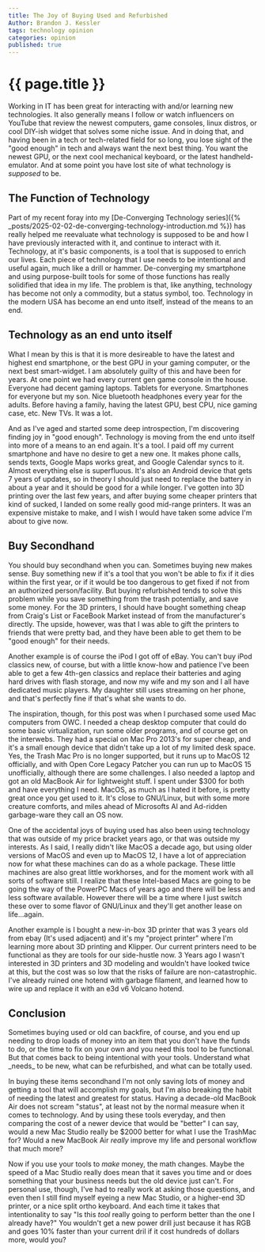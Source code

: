 ```yaml
---
title: The Joy of Buying Used and Refurbished
Author: Brandon J. Kessler
tags: technology opinion
categories: opinion
published: true
---
```


<h1>{{ page.title }}</h1>

Working in IT has been great for interacting with and/or learning new technologies. It also generally means I follow or watch influencers on YouTube that review the newest computers, game consoles, linux distros, or cool DIY-ish widget that solves some niche issue. And in doing that, and having been in a tech or tech-related field for so long, you lose sight of the "good enough" in tech and always want the next best thing. You want the newest GPU, or the next cool mechanical keyboard, or the latest handheld-emulator. And at some point you have lost site of what technology is _supposed_ to be.

<!-- More -->

<h2>The Function of Technology</h2>
Part of my recent foray into my [De-Converging Technology series]({% _posts/2025-02-02-de-converging-technology-introduction.md %}) has really helped me reevaluate what technology is supposed to be and how I have previously interacted with it, and continue to interact with it. Technology, at it's basic components, is a tool that is supposed to enrich our lives. Each piece of technology that I use needs to be intentional and useful again, much like a drill or hammer. De-converging my smartphone and using purpose-built tools for some of those functions has really solidified that idea in my life. The problem is that, like anything, technology has become not only a commodity, but a status symbol, too. Technology in the modern USA has become an end unto itself, instead of the means to an end.

<h2>Technology as an end unto itself</h2>
What I mean by this is that it is more desireable to have the latest and highest end smartphone, or the best GPU in your gaming computer, or the next best smart-widget. I am absolutely guilty of this and have been for years. At one point we had every current gen game console in the house. Everyone had decent gaming laptops. Tablets for everyone. Smartphones for everyone but my son. Nice bluetooth headphones every year for the adults. Before having a family, having the latest GPU, best CPU, nice gaming case, etc. New TVs. It was a lot.

And as I've aged and started some deep introspection, I'm discovering finding joy in "good enough". Technology is moving from the end unto itself into more of a means to an end again. It's a tool. I paid off my current smartphone and have no desire to get a new one. It makes phone calls, sends texts, Google Maps works great, and Google Calendar syncs to it. Almost everything else is superfluous. It's also an Android device that gets 7 years of updates, so in theory I should just need to replace the battery in about a year and it should be good for a while longer. I've gotten into 3D printing over the last few years, and after buying some cheaper printers that kind of sucked, I landed on some really good mid-range printers. It was an expensive mistake to make, and I wish I would have taken some advice I'm about to give now.

<h2>Buy Secondhand</h2>
You should buy secondhand when you can. Sometimes buying new makes sense. Buy something new if it's a tool that you won't be able to fix if it dies within the first year, or if it would be too dangerous to get fixed if not from an authorized person/facility. But buying refurbished tends to solve this problem while you save something from the trash potentially, and save some money. For the 3D printers, I should have bought something cheap from Craig's List or FaceBook Market instead of from the manufacturer's directly. The upside, however, was that I was able to gift the printers to friends that were pretty bad, and they have been able to get them to be "good enough" for their needs.

Another example is of course the iPod I got off of eBay. You can't buy iPod classics new, of course, but with a little know-how and patience I've been able to get a few 4th-gen classics and replace their batteries and aging hard drives with flash storage, and now my wife and my son and I all have dedicated music players. My daughter still uses streaming on her phone, and that's perfectly fine if that's what she wants to do.

The inspiration, though, for this post was when I purchased some used Mac computers from OWC. I needed a cheap desktop computer that could do some basic virtualization, run some older programs, and of course get on the interwebs. They had a special on Mac Pro 2013's for super cheap, and it's a small enough device that didn't take up a lot of my limited desk space. Yes, the Trash Mac Pro is no longer supported, but it runs up to MacOS 12 officially, and with Open Core Legacy Patcher you can run up to MacOS 15 unofficially, although there are some challenges. I also needed a laptop and got an old MacBook Air for lightweight stuff. I spent under $300 for both and have everything I need. MacOS, as much as I hated it before, is pretty great once you get used to it. It's close to GNU/Linux, but with some more creature comforts, and miles ahead of Microsofts AI and Ad-ridden garbage-ware they call an OS now.

One of the accidental joys of buying used has also been using technology that was outside of my price bracket years ago, or that was outside my interests. As I said, I really didn't like MacOS a decade ago, but using older versions of MacOS and even up to MacOS 12, I have a lot of appreciation now for what these machines can do as a whole package. These little machines are also great little workhorses, and for the moment work with all sorts of software still. I realize that these Intel-based Macs are going to be going the way of the PowerPC Macs of years ago and there will be less and less software available. However there will be a time where I just switch these over to some flavor of GNU/Linux and they'll get another lease on life...again.

Another example is I bought a new-in-box 3D printer that was 3 years old from ebay (It's used adjacent) and it's my "project printer" where I'm learning more about 3D printing and Klipper. Our current printers need to be functional as they are tools for our side-hustle now. 3 Years ago I wasn't interested in 3D printers and 3D modeling and wouldn't have looked twice at this, but the cost was so low that the risks of failure are non-catastrophic. I've already ruined one hotend with garbage filament, and learned how to wire up and replace it with an e3d v6 Volcano hotend. 

<h2>Conclusion</h2>
Sometimes buying used or old can backfire, of course, and you end up needing to drop loads of money into an item that you don't have the funds to do, or the time to fix on your own and you need this tool to be functional. But that comes back to being intentional with your tools. Understand what _needs_ to be new, what can be refurbished, and what can be totally used.

In buying these items secondhand I'm not only saving lots of money and getting a tool that will accomplish my goals, but I'm also breaking the habit of needing the latest and greatest for status. Having a decade-old MacBook Air does not scream "status", at least not by the normal measure when it comes to technology. And by using these tools everyday, and then comparing the cost of a newer device that would be "better" I can say, would a new Mac Studio really be $2000 better for what I use the TrashMac for? Would a new MacBook Air _really_ improve my life and personal workflow that much more?

Now if you use your tools to _make_ money, the math changes. Maybe the speed of a Mac Studio really does mean that it saves you time and or does something that your business needs but the old device just can't. For personal use, though, I've had to really work at asking those questions, and even then I still find myself eyeing a new Mac Studio, or a higher-end 3D printer, or a nice split ortho keyboard. And each time it takes that intentionality to say "Is this _tool_ really going to perform better than the one I already have?" You wouldn't get a new power drill just because it has RGB and goes 10% faster than your current dril if it cost hundreds of dollars more, would you?